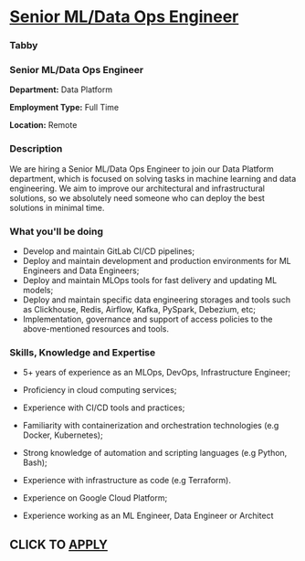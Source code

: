# [Senior ML/Data Ops Engineer](https://www.remotewlb.com/apply/senior-ml-data-ops-engineer)  
### Tabby  
####  

### Senior ML/Data Ops Engineer

**Department:** Data Platform

 **Employment Type:** Full Time

 **Location:** Remote

### Description

We are hiring a Senior ML/Data Ops Engineer to join our Data Platform department, which is focused on solving tasks in machine learning and data engineering. We aim to improve our architectural and infrastructural solutions, so we absolutely need someone who can deploy the best solutions in minimal time.  

### What you'll be doing

  * Develop and maintain GitLab CI/CD pipelines;
  * Deploy and maintain development and production environments for ML Engineers and Data Engineers;
  * Deploy and maintain MLOps tools for fast delivery and updating ML models;
  * Deploy and maintain specific data engineering storages and tools such as Clickhouse, Redis, Airflow, Kafka, PySpark, Debezium, etc;
  * Implementation, governance and support of access policies to the above-mentioned resources and tools.  
  

  
  

### Skills, Knowledge and Expertise

  * 5+ years of experience as an MLOps, DevOps, Infrastructure Engineer;
  * Proficiency in cloud computing services;
  * Experience with CI/CD tools and practices;
  * Familiarity with containerization and orchestration technologies (e.g Docker, Kubernetes);
  * Strong knowledge of automation and scripting languages (e.g Python, Bash);
  * Experience with infrastructure as code (e.g Terraform).

  * Experience on Google Cloud Platform;
  * Experience working as an ML Engineer, Data Engineer or Architect

  
## CLICK TO [APPLY](https://www.remotewlb.com/apply/senior-ml-data-ops-engineer)

